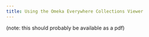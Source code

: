 ```yaml
---
title: Using the Omeka Everywhere Collections Viewer
---
```


(note: this should probably be available as a pdf)

